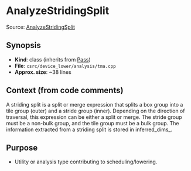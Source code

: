 # AnalyzeStridingSplit

Source: [AnalyzeStridingSplit](../../../csrc/device_lower/analysis/tma.cpp#L191)

## Synopsis
- **Kind**: class (inherits from [Pass](../../csrc/device_lower/analysis/tma.cpp#L76))
- **File**: `csrc/device_lower/analysis/tma.cpp`
- **Approx. size**: ~38 lines

## Context (from code comments)
A striding split is a split or merge expression that splits a box group into
a tile group (outer) and a stride group (inner). Depending on the direction
of traversal, this expression can be either a split or merge. The stride
group must be a non-bulk group, and the tile group must be a bulk group. The
information extracted from a striding split is stored in inferred_dims_.

## Purpose
- Utility or analysis type contributing to scheduling/lowering.

